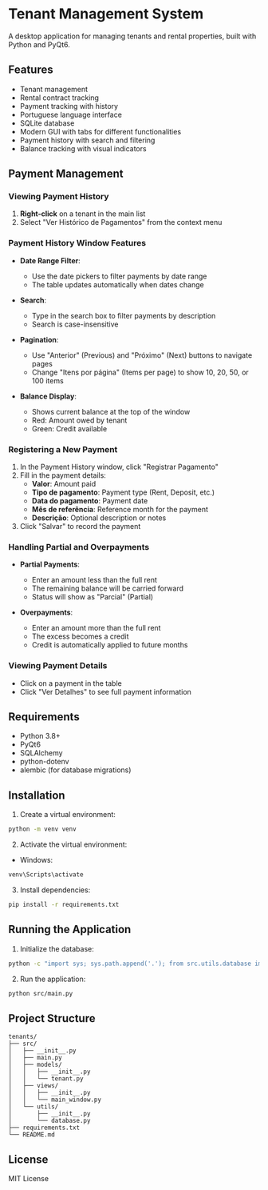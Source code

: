 # Tenant Management System

A desktop application for managing tenants and rental properties, built with Python and PyQt6.

## Features

- Tenant management
- Rental contract tracking
- Payment tracking with history
- Portuguese language interface
- SQLite database
- Modern GUI with tabs for different functionalities
- Payment history with search and filtering
- Balance tracking with visual indicators

## Payment Management

### Viewing Payment History
1. **Right-click** on a tenant in the main list
2. Select "Ver Histórico de Pagamentos" from the context menu

### Payment History Window Features
- **Date Range Filter**:
  - Use the date pickers to filter payments by date range
  - The table updates automatically when dates change

- **Search**:
  - Type in the search box to filter payments by description
  - Search is case-insensitive

- **Pagination**:
  - Use "Anterior" (Previous) and "Próximo" (Next) buttons to navigate pages
  - Change "Itens por página" (Items per page) to show 10, 20, 50, or 100 items

- **Balance Display**:
  - Shows current balance at the top of the window
  - Red: Amount owed by tenant
  - Green: Credit available

### Registering a New Payment
1. In the Payment History window, click "Registrar Pagamento"
2. Fill in the payment details:
   - **Valor**: Amount paid
   - **Tipo de pagamento**: Payment type (Rent, Deposit, etc.)
   - **Data do pagamento**: Payment date
   - **Mês de referência**: Reference month for the payment
   - **Descrição**: Optional description or notes
3. Click "Salvar" to record the payment

### Handling Partial and Overpayments
- **Partial Payments**: 
  - Enter an amount less than the full rent
  - The remaining balance will be carried forward
  - Status will show as "Parcial" (Partial)

- **Overpayments**:
  - Enter an amount more than the full rent
  - The excess becomes a credit
  - Credit is automatically applied to future months

### Viewing Payment Details
- Click on a payment in the table
- Click "Ver Detalhes" to see full payment information

## Requirements

- Python 3.8+
- PyQt6
- SQLAlchemy
- python-dotenv
- alembic (for database migrations)

## Installation

1. Create a virtual environment:
```bash
python -m venv venv
```

2. Activate the virtual environment:
- Windows:
```bash
venv\Scripts\activate
```

3. Install dependencies:
```bash
pip install -r requirements.txt
```

## Running the Application

1. Initialize the database:
```bash
python -c "import sys; sys.path.append('.'); from src.utils.database import DatabaseManager; DatabaseManager().initialize_database()"
```

2. Run the application:
```bash
python src/main.py
```

## Project Structure

```
tenants/
├── src/
│   ├── __init__.py
│   ├── main.py
│   ├── models/
│   │   ├── __init__.py
│   │   └── tenant.py
│   ├── views/
│   │   ├── __init__.py
│   │   └── main_window.py
│   └── utils/
│       ├── __init__.py
│       └── database.py
├── requirements.txt
└── README.md
```

## License

MIT License
